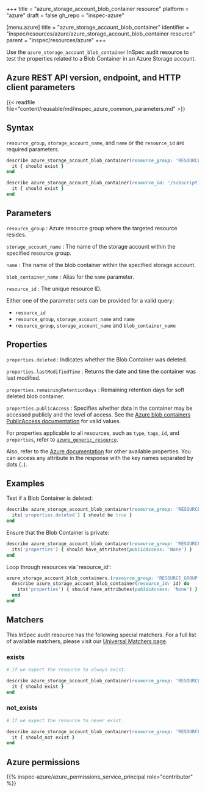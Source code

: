 +++
title = "azure_storage_account_blob_container resource"
platform = "azure"
draft = false
gh_repo = "inspec-azure"

[menu.azure]
title = "azure_storage_account_blob_container"
identifier = "inspec/resources/azure/azure_storage_account_blob_container resource"
parent = "inspec/resources/azure"
+++

Use the `azure_storage_account_blob_container` InSpec audit resource to test the properties related to a Blob Container in an Azure Storage account.

## Azure REST API version, endpoint, and HTTP client parameters

{{< readfile file="content/reusable/md/inspec_azure_common_parameters.md" >}}

## Syntax

`resource_group`, `storage_account_name`, and `name` or the `resource_id` are required parameters.

```ruby
describe azure_storage_account_blob_container(resource_group: 'RESOURCE_GROUP', storage_account_name: 'ACCOUNT_NAME', name: 'LOGS')  do
  it { should exist }
end
```

```ruby
describe azure_storage_account_blob_container(resource_id: '/subscriptions/{subscriptionId}/resourceGroups/{resourceGroupName}/providers/Microsoft.Storage/storageAccounts/{accountName}/blobServices/default/containers/{containerName}')  do
  it { should exist }
end
```

## Parameters

`resource_group`
: Azure resource group where the targeted resource resides.

`storage_account_name`
: The name of the storage account within the specified resource group.

`name`
: The name of the blob container within the specified storage account.

`blob_container_name`
: Alias for the `name` parameter.

`resource_id`
: The unique resource ID.

Either one of the parameter sets can be provided for a valid query:

- `resource_id`
- `resource_group`, `storage_account_name` and `name`
- `resource_group`, `storage_account_name` and `blob_container_name`

## Properties

`properties.deleted`
: Indicates whether the Blob Container was deleted.

`properties.lastModifiedTime`
: Returns the date and time the container was last modified.

`properties.remainingRetentionDays`
: Remaining retention days for soft deleted blob container.

`properties.publicAccess`
: Specifies whether data in the container may be accessed publicly and the level of access. See the [Azure blob containers PublicAccess documentation](https://docs.microsoft.com/en-us/rest/api/storagerp/blobcontainers/get#publicaccess) for valid values.

For properties applicable to all resources, such as `type`, `tags`, `id`, and `properties`, refer to [`azure_generic_resource`](azure_generic_resource#properties).

Also, refer to the [Azure documentation](https://docs.microsoft.com/en-us/rest/api/storagerp/blobcontainers/get#blobcontainer) for other available properties. You can access any attribute in the response with the key names separated by dots (`.`).

## Examples

Test if a Blob Container is deleted:

```ruby
describe azure_storage_account_blob_container(resource_group: 'RESOURCE_GROUP', storage_account_name: 'DEFAULT', name: 'LOGS') do
  its('properties.deleted') { should be true }
end
```

Ensure that the Blob Container is private:

```ruby
describe azure_storage_account_blob_container(resource_group: 'RESOURCE_GROUP', storage_account_name: 'PRODUCTION', name: 'LOGS') do
  its('properties') { should have_attributes(publicAccess: 'None') }
end
```

Loop through resources via 'resource_id':

```ruby
azure_storage_account_blob_containers.(resource_group: 'RESOURCE_GROUP', storage_account_name: 'PRODUCTION').ids.each do |id|
  describe azure_storage_account_blob_container(resource_id: id) do
    its('properties') { should have_attributes(publicAccess: 'None') }
  end
end
```

## Matchers

This InSpec audit resource has the following special matchers. For a full list of available matchers, please visit our [Universal Matchers page](https://docs.chef.io/inspec/matchers/).

### exists

```ruby
# If we expect the resource to always exist.

describe azure_storage_account_blob_container(resource_group: 'RESOURCE_GROUP', storage_account_name: 'PRODUCTION', name: 'LOGS') do
  it { should exist }
end
```

### not_exists

```ruby
# If we expect the resource to never exist.

describe azure_storage_account_blob_container(resource_group: 'RESOURCE_GROUP', storage_account_name: 'PRODUCTION', name: 'LOGS') do
  it { should_not exist }
end
```

## Azure permissions

{{% inspec-azure/azure_permissions_service_principal role="contributor" %}}
